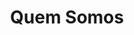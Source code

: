 ---
title: "Quem Somos"
description : "this is a meta description"

content : "Eduardo Silva, Empresário de Construção Civil, e a sua equipa de profissionais, desenvolve a sua actividade principal nos sectores da Cofragem e Armação de Ferro para estruturas em betão, em todos os edifícios residenciais e não residenciais."

# Homepage
homepage_enable: true
homepage_title: "Quem Somos"
homepage_button_enable : true

# Section
class:
background: "../img/headers/header1.jpg"

draft: true
---